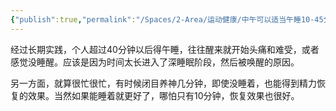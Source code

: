 ```yaml
---
{"publish":true,"permalink":"/Spaces/2-Area/运动健康/中午可以适当午睡10-45分钟.md","title":"中午可以适当午睡10-45分钟","created":"2023-03-31","modified":"2023-03-31","cssclasses":""}
---
```



经过长期实践，个人超过40分钟以后得午睡，往往醒来就开始头痛和难受，或者感觉没睡醒。应该是因为时间太长进入了深睡眠阶段，然后被唤醒的原因。

另一方面，就算很忙很忙，有时候闭目养神几分钟，即使没睡着，也能得到精力恢复的效果。当然如果能睡着就更好了，哪怕只有10分钟，恢复效果也很好。